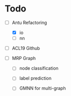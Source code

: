# Todo
- [ ] Antu Refactoring
	- [x] io
	- [ ] nn

- [ ] ACL19 Github

- [ ] MRP Graph
	- [ ] node classification
	- [ ] label prediction
	- [ ] GMNN for multi-graph

